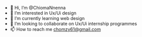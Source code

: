 - 👋 Hi, I’m @ChiomaNnenna
- 👀 I’m interested in Ux/Ui design
- 🌱 I’m currently learning web design
- 💞️ I’m looking to collaborate on Ux/Ui internship programmes
- 📫 How to reach me chomzy61@gmail.com

<!---
ChiomaNnenna/ChiomaNnenna is a ✨ special ✨ repository because its `README.md` (this file) appears on your GitHub profile.
You can click the Preview link to take a look at your changes.
--->
